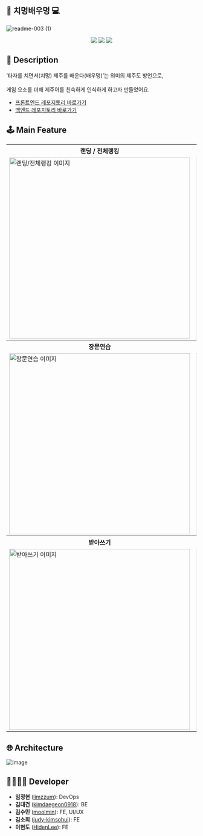 ## 🍊 치멍배우멍 💻
![readme-003 (1)](https://github.com/user-attachments/assets/2858d191-4f28-4322-bb76-b1f13b47fff3)
<div align=center> 
<img src="https://img.shields.io/badge/react-61DAFB?style=for-the-badge&logo=react&logoColor=black"> 
<img src="https://img.shields.io/badge/spring-6DB33F?style=for-the-badge&logo=spring&logoColor=white"> 
<img src="https://img.shields.io/badge/amazonaws-232F3E?style=for-the-badge&logo=amazonaws&logoColor=white">
</div>

## 📖 Description
‘타자를 치면서(치멍) 제주를 배운다(배우멍)’는 의미의 제주도 방언으로, </br></br>
게임 요소를 더해 제주어를 친숙하게 인식하게 하고자 만들었어요.</br>
* [프론트엔드 레포지토리 바로가기](https://github.com/sambonghada/chi-mung-fe)
* [백엔드 레포지토리 바로가기](https://github.com/sambonghada/chi-mung-be)
  


## 🕹️ Main Feature
<table>
  <tr>
    <th>랜딩 / 전체랭킹</th>
    <th>단어연습 / 랭킹등록</th>
  </tr>
  <tr>
    <td><img src="https://github.com/user-attachments/assets/5a8ca9c5-148c-46fb-986d-6eb4ea44a86a" width="478px" alt="랜딩/전체랭킹 이미지"></td>
    <td><img src="https://github.com/user-attachments/assets/8bf7e980-00f4-45b8-81a0-6170935e452d" width="478px" alt="단어연습/랭킹등록 이미지"></td>
  </tr>
  <tr>
    <th>장문연습</th>
    <th>제주어 번역</th>
  </tr>
  <tr>
    <td><img src="https://github.com/user-attachments/assets/00e689aa-7aca-4fa7-b148-a3264fc4bf13" width="478px" alt="장문연습 이미지"></td>
    <td><img src="https://github.com/user-attachments/assets/b931fa44-90a9-48fe-a114-bc7382bdf291" width="478px" alt="제주어 번역 이미지"></td>
  </tr>
  <tr>
    <th>받아쓰기</th>
    <th>속담사전</th>
  </tr>
  <tr>
    <td><img src="https://github.com/user-attachments/assets/ef1054fb-a945-4cd5-befe-ff952d13a296" width="478px" alt="받아쓰기 이미지"></td>
    <td><img src="https://github.com/user-attachments/assets/d1bb013b-39d3-48cb-98c6-75503644134d" width="478px" alt="속담사전 이미지"></td>
  </tr>
</table>


## 🌐 Architecture
![image](https://github.com/user-attachments/assets/8d4008f0-54d2-42fc-9dc6-8afa549ec731)

## 👨‍👩‍👧‍👦 Developer
*  **임정현** ([limzzum](https://github.com/limzzum)): DevOps
*  **김대건** ([kimdaegeon0918](https://github.com/kimdaegeon0918)): BE
*  **김수민** ([moolmin](https://github.com/moolmin)): FE, UI/UX
*  **김소희** ([judy-kimsohui](https://github.com/judy-kimsohui)): FE
*  **이현도** ([HidenLee](https://github.com/HidenLee)): FE

